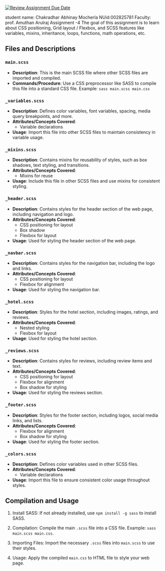[![Review Assignment Due Date](https://classroom.github.com/assets/deadline-readme-button-24ddc0f5d75046c5622901739e7c5dd533143b0c8e959d652212380cedb1ea36.svg)](https://classroom.github.com/a/6Eq2rehk)

student name: Chakradhar Abhinay Mocherla
NUid:002825781
Faculty: prof. Amuthan Arulraj
Assignment -4 
The goal of this assignment is to learn about CSS positioning, Grid layout / Flexbox, and SCSS features like variables, mixins, inheritance, loops, functions, math operations, etc.

## Files and Descriptions

### `main.scss`

- **Description**: This is the main SCSS file where other SCSS files are imported and compiled.
- **Commands/Procedure**: Use a CSS preprocessor like SASS to compile this file into a standard CSS file. Example: `sass main.scss main.css`

### `_variables.scss`

- **Description**: Defines color variables, font variables, spacing, media query breakpoints, and more.
- **Attributes/Concepts Covered**:
  - Variable declarations
- **Usage**: Import this file into other SCSS files to maintain consistency in variable usage.

### `_mixins.scss`

- **Description**: Contains mixins for reusability of styles, such as box shadows, text styling, and transitions.
- **Attributes/Concepts Covered**:
  - Mixins for reuse
- **Usage**: Include this file in other SCSS files and use mixins for consistent styling.

### `_header.scss`

- **Description**: Contains styles for the header section of the web page, including navigation and logo.
- **Attributes/Concepts Covered**:
  - CSS positioning for layout
  - Box shadow
  - Flexbox for layout
- **Usage**: Used for styling the header section of the web page.

### `_navbar.scss`

- **Description**: Contains styles for the navigation bar, including the logo and links.
- **Attributes/Concepts Covered**:
  - CSS positioning for layout
  - Flexbox for alignment
- **Usage**: Used for styling the navigation bar.

### `_hotel.scss`

- **Description**: Styles for the hotel section, including images, ratings, and reviews.
- **Attributes/Concepts Covered**:
  - Nested styling
  - Flexbox for layout
- **Usage**: Used for styling the hotel section.

### `_reviews.scss`

- **Description**: Contains styles for reviews, including review items and text.
- **Attributes/Concepts Covered**:
  - CSS positioning for layout
  - Flexbox for alignment
  - Box shadow for styling
- **Usage**: Used for styling the reviews section.

### `_footer.scss`

- **Description**: Styles for the footer section, including logos, social media links, and lists.
- **Attributes/Concepts Covered**:
  - Flexbox for alignment
  - Box shadow for styling
- **Usage**: Used for styling the footer section.

### `_colors.scss`

- **Description**: Defines color variables used in other SCSS files.
- **Attributes/Concepts Covered**:
  - Variable declarations
- **Usage**: Import this file to ensure consistent color usage throughout styles.

## Compilation and Usage

1. Install SASS: If not already installed, use `npm install -g sass` to install SASS.

2. Compilation: Compile the main `.scss` file into a CSS file. Example: `sass main.scss main.css`.

3. Importing Files: Import the necessary `.scss` files into `main.scss` to use their styles.

4. Usage: Apply the compiled `main.css` to  HTML file to style your web page.
